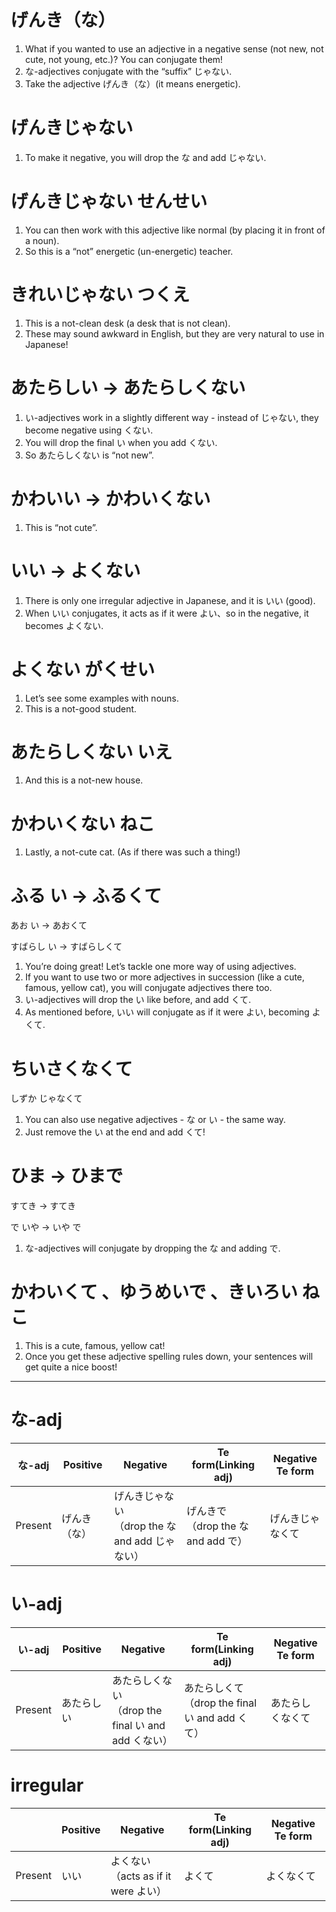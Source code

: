 # げんき（な）
1. What if you wanted to use an adjective in a negative sense (not new, not cute, not young, etc.)? You can conjugate them!
3. な-adjectives conjugate with the “suffix” じゃない.
3. Take the adjective げんき（な）(it means energetic).

# げんきじゃない

1. To make it negative, you will drop the な and add じゃない.

# げんきじゃない  せんせい

1. You can then work with this adjective like normal (by placing it in front of a noun).
2. So this is a “not” energetic (un-energetic) teacher.

# きれいじゃない  つくえ

1. This is a not-clean desk (a desk that is not clean).
2. These may sound awkward in English, but they are very natural to use in Japanese!

# あたらしい → あたらしくない

1. い-adjectives work in a slightly different way - instead of じゃない, they become negative using くない.
2. You will drop the final い when you add くない.
3. So あたらしくない is “not new”.

# かわいい → かわいくない

1. This is “not cute”.

# いい → よくない 

1. There is only one irregular adjective in Japanese, and it is いい (good).
2. When いい conjugates, it acts as if it were よい、so in the negative, it becomes よくない.

# よくない  がくせい

1. Let’s see some examples with nouns.
2. This is a not-good student.

# あたらしくない  いえ     

1. And this is a not-new house.

# かわいくない  ねこ

1. Lastly, a not-cute cat. (As if there was such a thing!)

# ふる い → ふるくて

あお い → あおくて  

すばらし い → すばらしくて

1.  You’re doing great! Let’s tackle one more way of using adjectives.
2. If you want to use two or more adjectives in succession (like a cute, famous, yellow cat), you will conjugate adjectives there too.
3. い-adjectives will drop the い like before, and add くて.
4. As mentioned before, いい will conjugate as if it were よい, becoming よくて.

# ちいさくなくて

しずか じゃなくて

1. You can also use negative adjectives - な or い - the same way.
2. Just remove the い at the end and add くて!

# ひま → ひまで

すてき → すてき 

で  いや → いや で 

1.  な-adjectives will conjugate by dropping the な and adding で.

# かわいくて 、ゆうめいで 、きいろい  ねこ

1. This is a  cute, famous, yellow cat!
2. Once you get these adjective spelling rules down, your sentences will get quite a nice boost!

---
# な-adj

| な-adj   | Positive | Negative                             | Te form(Linking adj)           | Negative Te form |
| ------- | -------- | ------------------------------------ | ------------------------------ | ---------------- |
| Present | げんき（な）   | げんきじゃない<br>（drop the な and add じゃない） | げんきで<br>（drop the な and add で） | げんきじゃなくて         |
# い-adj

| い-adj   | Positive | Negative                                  | Te form(Linking adj)                    | Negative Te form |
| ------- | -------- | ----------------------------------------- | --------------------------------------- | ---------------- |
| Present | あたらしい    | あたらしくない<br>（drop the final い and add くない） | あたらしくて<br>（drop the final い and add くて） | あたらしくなくて         |
# irregular

|         | Positive | Negative                            | Te form(Linking adj) | Negative Te form |
| ------- | -------- | ----------------------------------- | -------------------- | ---------------- |
| Present | いい       | よくない<br>（acts as if it were よい）<br> | よくて                  | よくなくて            |
